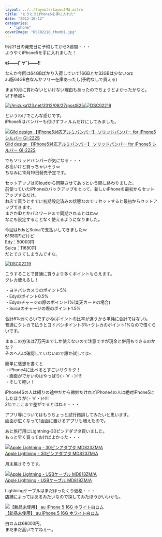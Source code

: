```yaml
---
layout: ../../layouts/LayoutMd.astro
title: "とうとうiPhone5を手に入れた"
date: "2012-10-12"
categories: 
  - "iphone"
coverImage: "DSC02218_thumb1.jpg"
---
```


9月21日の発売日に予約してから3週間・・・  
ようやくiPhone5を手に入れました！

**ｷﾀ――(ﾟ∀ﾟ)――!!**

なんか今回は64GBばかり入荷していて16GBとか32GBは少ないorz  
au版64GB白なんかフリー在庫あったし(予約なしで買える)

まぁ10月に買わないといけない理由もあったのでちょうどよかったかなと。  
以下参照↓

[![//mizuka123.net/2012/09/27/post825/](images/DSC02218.jpg "au版 iPhone5 ホワイト 16GBを予約した » みずかるちゃー | みずかるちゃー")![DSC02218](images/DSC02218_thumb.jpg "DSC02218")](//mizuka123.net/2012/09/27/post825/)

というわけでこんな感じです。  
iPhone5はバンパーも付けずフィルムだけにしてみました。

[![Gild design 【iPhone5対応アルミバンパー】 ソリッドバンパー for iPhone5 シルバー GI-222S](images/31XhGT83BkL._SL75_.jpg)  
Gild design 【iPhone5対応アルミバンパー】 ソリッドバンパー for iPhone5 シルバー GI-222S  
](https://www.amazon.co.jp/exec/obidos/ASIN/B009EONJ9C/mizuka123-22/ref=nosim)

でもソリッドバンパーが気になる・・・  
お高いけど買っちゃいそうｗ  
ちなみに10月19日発売予定です。

セットアップはiCloudから同期させてあっという間に終わりました。  
前使っていたiPhoneのバックアップをとって、新しいiPhoneを最初からセットアップするだけ。  
お店で買うとすでに初期設定済みの状態なのでリセットすると最初からセットアップできます。  
まさかIDとかパスワードまで同期されるとはねｗ  
なにも設定することなく使えるようになりました。

今回はEdyとSuicaで支払いしてきましたｗ  
61680円だけど  
Edy：50000円  
Suica：11680円  
だとできてしまうんですな。

[![DSC02219](images/DSC02219_thumb.jpg "DSC02219")](//mizuka123.net/wp-content/uploads/2012/10/DSC02219.jpg)

こうすることで普通に買うより多くポイントもらえます。  
クレカ使えるし！

・ヨドバシカメラのポイント5%  
・Edyのポイント0.5%  
・Edyのチャージの際のポイント1%(楽天カードの場合)  
・Suicaのチャージの際のポイント1.5%

合計8%弱くらいですかね(ポイントの比率が違うから単純に合計ではない)。  
普通にクレカで払うとヨドバシポイント3%+クレカのポイント1%なので倍くらいです。

まぁこの方法は7万円までしか使えないので注意ですが現金と併用もできるのかな？  
そのへんは確認していないので誰か試して(ｴｯ

簡単に感想を書くと  
・iPhone4に比べるとすごいサクサク！  
・画面がでかいのはやっぱり(・∀・)ｲｲ!!  
・そして軽い！

iPhone4Sの人は縛りの途中だから微妙だけれどiPhone4の人は絶対iPhone5にしたほうが(・∀・)ｲｲ!!  
2年でここまで差がでるとはねぇ・・・

アプリ等についてはもうちょっと試行錯誤してみたいと思います。  
画面が広くなって1画面に置けるアプリも増えたので。

あと旅行用にLightning-30ピンアダプタ買いました。  
もっと早く買っておけばよかった・・・

[![Apple Lightning - 30ピンアダプタ MD823ZM/A](images/21%2BbaU9ko1L._SL75_.jpg)  
Apple Lightning - 30ピンアダプタ MD823ZM/A  
](https://www.amazon.co.jp/exec/obidos/ASIN/B009A3MEH0/mizuka123-22/ref=nosim)

月末届きそうです。

[![Apple Lightning - USBケーブル MD818ZM/A](images/31mHt-fd7cL._SL75_.jpg)  
Apple Lightning - USBケーブル MD818ZM/A  
](https://www.amazon.co.jp/exec/obidos/ASIN/B009A3MDWQ/mizuka123-22/ref=nosim)

Lightningケーブルはまだぼったくり価格・・・  
店舗によってはあるみたいなので探してみたほうがいいかも。

[![【新品未使用】 au iPhone 5 16G ホワイト白ロム](images/31Ax0vmAChL._SL75_.jpg)  
【新品未使用】 au iPhone 5 16G ホワイト白ロム  
](https://www.amazon.co.jp/exec/obidos/ASIN/B009EPILNK/mizuka123-22/ref=nosim)

白ロムは68000円。  
まだまだ高いですねぇ～。
